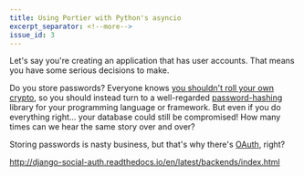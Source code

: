 ```yaml
---
title: Using Portier with Python's asyncio
excerpt_separator: <!--more-->
issue_id: 3
---
```


Let's say you're creating an application that has user accounts. That means you
have some serious decisions to make.

Do you store passwords? Everyone knows [you shouldn't roll your own
crypto][rol], so you should instead turn to a well-regarded
[password-hashing][hsh] library for your programming language or framework. But
even if you do everything right... your database could still be compromised!
How many times can we hear the same story over and over?

Storing passwords is nasty business, but that's why there's [OAuth][oau], right?

<!--more-->

http://django-social-auth.readthedocs.io/en/latest/backends/index.html

[rol]: http://security.stackexchange.com/questions/18197/why-shouldnt-we-roll-our-own
[hsh]: https://en.wikipedia.org/wiki/Cryptographic_hash_function#Password_verification
[oau]: https://en.wikipedia.org/wiki/OAuth
